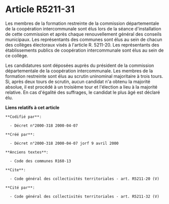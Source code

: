 # Article R5211-31

Les membres de la formation restreinte de la commission départementale de la coopération intercommunale sont élus lors de la
séance d'installation de cette commission et après chaque renouvellement général des conseils municipaux. Les représentants
des communes sont élus au sein de chacun des collèges électoraux visés à l'article R. 5211-20. Les représentants des
établissements publics de coopération intercommunale sont élus au sein de ce collège.

Les candidatures sont déposées auprès du président de la commission départementale de la coopération intercommunale. Les
membres de la formation restreinte sont élus au scrutin uninominal majoritaire à trois tours. Si, après deux tours de
scrutin, aucun candidat n'a obtenu la majorité absolue, il est procédé à un troisième tour et l'élection a lieu à la majorité
relative. En cas d'égalité des suffrages, le candidat le plus âgé est déclaré élu.

**Liens relatifs à cet article**

	**Codifié par**:

	  - Décret n°2000-318 2000-04-07

	**Créé par**:

	  - Décret n°2000-318 2000-04-07 jorf 9 avril 2000

	**Anciens textes**:

	  - Code des communes R160-13

	**Cite**:

	  - Code général des collectivités territoriales - art. R5211-20 (V)

	**Cité par**:

	  - Code général des collectivités territoriales - art. R5211-32 (V)
